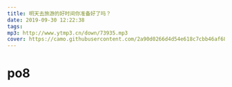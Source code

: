 ```yaml
---
title: 明天去旅游的好时间你准备好了吗？
date: 2019-09-30 12:22:38
tags:
mp3: http://www.ytmp3.cn/down/73935.mp3
cover: https://camo.githubusercontent.com/2a90d0266d4d54e618c7cbb46af683174f37347c/68747470733a2f2f666563682e696e2f7374617469632f696d616765732f44696173706f72612e6a7067
---
```


# po8